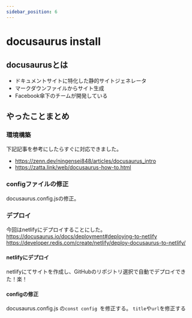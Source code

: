 ```yaml
---
sidebar_position: 6
---
```


# docusaurus install

## docusaurusとは
- ドキュメントサイトに特化した静的サイトジェネレータ  
- マークダウンファイルからサイト生成  
- Facebook傘下のチームが開発している

## やったことまとめ

### 環境構築
下記記事を参考にしたらすぐに対応できました。  
- https://zenn.dev/ningensei848/articles/docusaurus_intro
- https://zatta.link/web/docusaurus-how-to.html

### configファイルの修正
docusaurus.config.jsの修正。


### デプロイ
今回はnetlifyにデプロイすることにした。  
https://docusaurus.io/docs/deployment#deploying-to-netlify
https://developer.redis.com/create/netlify/deploy-docusaurus-to-netlify/

#### netlifyにデプロイ
netlifyにてサイトを作成し、GitHubのリポジトリ選択で自動でデプロイできた！楽！

#### configの修正
docusaurus.config.js の`const config `を修正する。
`title`や`url`を修正する